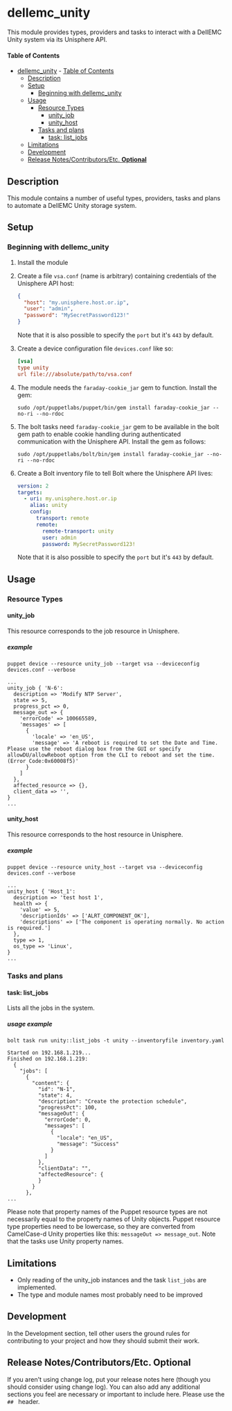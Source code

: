 # dellemc_unity

This module provides types, providers and tasks to interact with a DellEMC Unity system via its Unisphere API.

#### Table of Contents

- [dellemc_unity](#dellemc_unity)
      - [Table of Contents](#table-of-contents)
  - [Description](#description)
  - [Setup](#setup)
    - [Beginning with dellemc_unity](#beginning-with-dellemc_unity)
  - [Usage](#usage)
    - [Resource Types](#resource-types)
      - [unity_job](#unity_job)
      - [unity_host](#unity_host)
    - [Tasks and plans](#tasks-and-plans)
      - [task: list_jobs](#task-list_jobs)
  - [Limitations](#limitations)
  - [Development](#development)
  - [Release Notes/Contributors/Etc. **Optional**](#release-notescontributorsetc-optional)

## Description

This module contains a number of useful types, providers, tasks and plans to automate a DellEMC Unity storage system.

## Setup

### Beginning with dellemc_unity

1. Install the module
1. Create a file `vsa.conf` (name is arbitrary) containing credentials of the Unisphere API host:

    ```json
    {
      "host": "my.unisphere.host.or.ip",
      "user": "admin",
      "password": "MySecretPassword123!"
    }
    ```

    Note that it is also possible to specify the `port` but it's `443` by default.

1. Create a device configuration file `devices.conf` like so:

    ```ini
    [vsa]
    type unity
    url file:///absolute/path/to/vsa.conf
    ```

1. The module needs the `faraday-cookie_jar` gem to function. Install the gem:

    ```shell
    sudo /opt/puppetlabs/puppet/bin/gem install faraday-cookie_jar --no-ri --no-rdoc
    ```

1. The bolt tasks need `faraday-cookie_jar` gem to be available in the bolt gem path to enable cookie handling during authenticated communication with the Unisphere API. Install the gem as follows:

    ```shell
    sudo /opt/puppetlabs/bolt/bin/gem install faraday-cookie_jar --no-ri --no-rdoc
    ```

1. Create a Bolt inventory file to tell Bolt where the Unisphere API lives:

    ```yaml
    version: 2
    targets:
      - uri: my.unisphere.host.or.ip
        alias: unity
        config:
          transport: remote
          remote:
            remote-transport: unity
            user: admin
            password: MySecretPassword123!
    ```

    Note that it is also possible to specify the `port` but it's `443` by default.

## Usage

### Resource Types

#### unity_job

This resource corresponds to the job resource in Unisphere.

<!-- omit in toc -->
##### example

  ```shell
  puppet device --resource unity_job --target vsa --deviceconfig devices.conf --verbose
  ```

  ```puppet
  ...
  unity_job { 'N-6':
    description => 'Modify NTP Server',
    state => 5,
    progress_pct => 0,
    message_out => {
      'errorCode' => 100665589,
      'messages' => [
        {
          'locale' => 'en_US',
          'message' => 'A reboot is required to set the Date and Time. Please use the reboot dialog box from the GUI or specify allowDU/allowReboot option from the CLI to reboot and set the time. (Error Code:0x60008f5)'
        }
      ]
    },
    affected_resource => {},
    client_data => '',
}
...
```

#### unity_host

This resource corresponds to the host resource in Unisphere.

<!-- omit in toc -->
##### example

  ```shell
  puppet device --resource unity_host --target vsa --deviceconfig devices.conf --verbose
  ```

  ```puppet
  ...
  unity_host { 'Host_1':
    description => 'test host 1',
    health => {
      'value' => 5,
      'descriptionIds' => ['ALRT_COMPONENT_OK'],
      'descriptions' => ['The component is operating normally. No action is required.']
    },
    type => 1,
    os_type => 'Linux',
  }
...
```

### Tasks and plans

#### task: list_jobs

Lists all the jobs in the system.

<!-- omit in toc -->
##### usage example

```shell
bolt task run unity::list_jobs -t unity --inventoryfile inventory.yaml
```

```shell
Started on 192.168.1.219...
Finished on 192.168.1.219:
  {
    "jobs": [
      {
        "content": {
          "id": "N-1",
          "state": 4,
          "description": "Create the protection schedule",
          "progressPct": 100,
          "messageOut": {
            "errorCode": 0,
            "messages": [
              {
                "locale": "en_US",
                "message": "Success"
              }
            ]
          },
          "clientData": "",
          "affectedResource": {
          }
        }
      },
...
```

Please note that property names of the Puppet resource types are not necessarily equal to the property names of Unity objects. Puppet resource type properties need to be lowercase, so they are converted from CamelCase-d Unity properties like this: `messageOut => message_out`. Note that the tasks use Unity property names.

## Limitations

- Only reading of the unity_job instances and the task `list_jobs` are implemented.
- The type and module names most probably need to be improved

## Development

In the Development section, tell other users the ground rules for contributing to your project and how they should submit their work.

## Release Notes/Contributors/Etc. **Optional**

If you aren't using change log, put your release notes here (though you should consider using change log). You can also add any additional sections you feel are necessary or important to include here. Please use the `## ` header.
